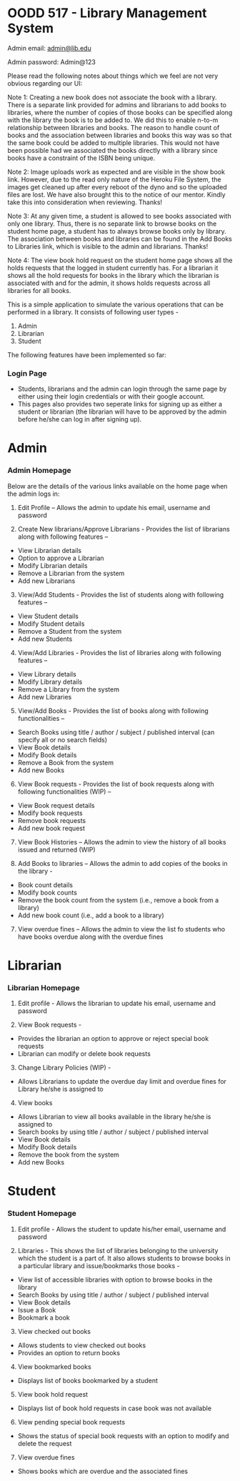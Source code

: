# OODD 517 - Library Management System

Admin email: admin@lib.edu

Admin password: Admin@123

Please read the following notes about things which we feel are not very obvious regarding our UI:

Note 1: Creating a new book does not associate the book with a library. There is a separate link provided for admins and librarians to add books to libraries, where the number of copies of those books can be specified along with the library the book is to be added to. We did this to enable n-to-m relationship between libraries and books. The reason to handle count of books and the association between libraries and books this way was so that the same book could be added to multiple libraries. This would not have been possible had we associated the books directly with a library since books have a constraint of the ISBN being unique.

Note 2: Image uploads work as expected and are visible in the show book link. However, due to the read only nature of the Heroku File System, the images get cleaned up after every reboot of the dyno and so the uploaded files are lost. We have also brought this to the notice of our mentor. Kindly take this into consideration when reviewing. Thanks!

Note 3: At any given time, a student is allowed to see books associated with only one library. Thus, there is no separate link to browse books on the student home page, a student has to always browse books only by library. The association between books and libraries can be found in the Add Books to Libraries link, which is visible to the admin and librarians. Thanks!

Note 4: The view book hold request on the student home page shows all the holds requests that the logged in student currently has. For a librarian it shows all the hold requests for books in the library which the librarian is associated with and for the admin, it shows holds requests across all libraries for all books.  
 
This is a simple application to simulate the various operations that can be performed in a library.
It consists of following user types - 

1. Admin
2. Librarian
3. Student

The following features have been implemented so far:

### Login Page
-   Students, librarians and the admin can login through the same page by either using their login credentials or with their google account.
-   This pages also provides two seperate links for signing up as either a student or librarian (the librarian will have to be approved by the admin before he/she can log in after signing up).

# Admin

### Admin Homepage
Below are the details of the various links available on the home page when the admin logs in:

1.	Edit Profile – Allows the admin to update his email, username and password

2. Create New librarians/Approve Librarians - Provides the list of librarians along with following features – 
-	View Librarian details
-	Option to approve a Librarian
-	Modify Librarian details
-	Remove a Librarian from the system
-	Add new Librarians

3. View/Add Students - Provides the list of students along with following features – 
-	View Student details
-	Modify Student details
-	Remove a Student from the system
-	Add new Students

4. View/Add Libraries - Provides the list of libraries along with following features – 
-	View Library details
-	Modify Library details
-	Remove a Library from the system
-	Add new Libraries

5. View/Add Books - Provides the list of books along with following functionalities – 
-	Search Books using title / author / subject / published interval (can specify all or no search fields)
-	View Book details
-	Modify Book details
-	Remove a Book from the system
-	Add new Books

6. View Book requests - Provides the list of book requests along with following functionalities (WIP) – 
-	View Book request details
-	Modify book requests
-	Remove book requests
-	Add new book request

7. View Book Histories – Allows the admin to view the history of all books issued and returned (WIP)

8. Add Books to libraries – Allows the admin to add copies of the books in the library - 
- Book count details
-	Modify book counts
-	Remove the book count from the system (i.e., remove a book from a library)
-	Add new book count (i.e., add a book to a library)

7. View overdue fines – Allows the admin to view the list fo students who have books overdue along with the overdue fines

# Librarian

### Librarian Homepage

1. Edit profile - Allows the librarian to update his email, username and password

2. View Book requests - 
- Provides the librarian an option to approve or reject special book requests
- Librarian can modify or delete book requests

3. Change Library Policies (WIP) - 
- Allows Librarians to update the overdue day limit and overdue fines for Library he/she is assigned to 

4. View books
- Allows Librarian to view all books available in the library he/she is assigned to
-	Search books by using title / author / subject / published interval
-	View Book details
-	Modify Book details
-	Remove the book from the system
-	Add new Books

# Student

### Student Homepage

1. Edit profile - Allows the student to update his/her email, username and password

2. Libraries - This shows the list of libraries belonging to the university which the student is a part of. It also allows students to browse books in a particular library and issue/bookmarks those books - 
- View list of accessible libraries with option to browse books in the library
-	Search Books by using title / author / subject / published interval
-	View Book details
-	Issue a Book
-	Bookmark a book

3. View checked out books 
- Allows students to view checked out books
- Provides an option to return books

4. View bookmarked books
- Displays list of books bookmarked by a student

5. View book hold request
- Displays list of book hold requests in case book was not available

6. View pending special book requests 
- Shows the status of special book requests with an option to modify and delete the request

7. View overdue fines
- Shows books which are overdue and the associated fines
